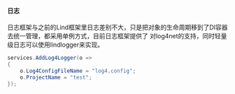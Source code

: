 #### 日志
日志框架与之前的Lind框架里日志差别不大，只是把对象的生命周期移到了DI容器去统一管理，都采用单例方式，目前日志框架提供了
对log4net的支持，同时轻量级日志可以使用lindlogger来实现。
```c#
services.AddLog4Logger(o =>
{
    o.Log4ConfigFileName = "log4.config";
    o.ProjectName = "test";
});
```